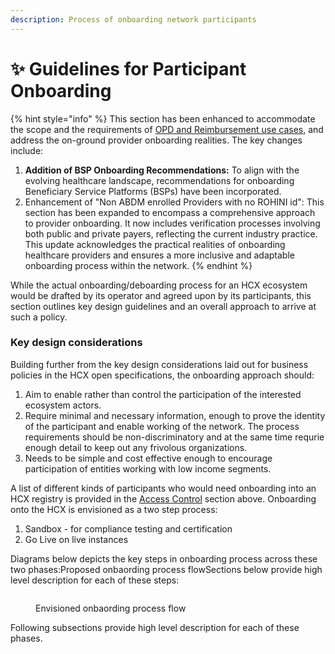 ```yaml
---
description: Process of onboarding network participants
---
```


# ✨ Guidelines for Participant Onboarding

{% hint style="info" %}
This section has been enhanced to accommodate the scope and the requirements of [OPD and Reimbursement use cases](../../use-cases/), and address the on-ground provider onboarding realities. The key changes include:

1. **Addition of BSP Onboarding Recommendations:** To align with the evolving healthcare landscape, recommendations for onboarding Beneficiary Service Platforms (BSPs) have been incorporated.&#x20;
2. Enhancement of "Non ABDM enrolled Providers with no ROHINI id": This section has been expanded to encompass a comprehensive approach to provider onboarding. It now includes verification processes involving both public and private payers, reflecting the current industry practice. This update acknowledges the practical realities of onboarding healthcare providers and ensures a more inclusive and adaptable onboarding process within the network.&#x20;
{% endhint %}

While the actual onboarding/deboarding process for an HCX ecosystem would be drafted by its operator and agreed upon by its participants, this section outlines key design guidelines and an overall approach to arrive at such a policy.

### Key design considerations  <a href="#key-design-considerations" id="key-design-considerations"></a>

Building further from the key design considerations laid out for business policies in the HCX open specifications, the onboarding approach should:

1. Aim to enable rather than control the participation of the interested ecosystem actors.
2. Require minimal and necessary information, enough to prove the identity of the participant and enable working of the network. The process requirements should be non-discriminatory and at the same time requrie enough detail to keep out any frivolous organizations.
3. Needs to be simple and cost effective enough to encourage participation of entities working with low income segments.

A list of different kinds of participants who would need onboarding into an HCX registry is provided in the [Access Control](https://docs.swasth.app/enhancements-policy-guidelines-group-phase-1/9EKhP0MBRjkQ0mAd1A3W/healthcare-operations-policies/access-control-roles) section above. Onboarding onto the HCX is envisioned as a two step process:

1. Sandbox - for compliance testing and certification
2. Go Live on live instances

Diagrams below depicts the key steps in onboarding process across these two phases:Proposed onbaording process flowSections below provide high level description for each of these steps:

<figure><img src="https://lh6.googleusercontent.com/xa8Y0i1jVYqAgiYbWVjO6WhzY0wB-h9-8g1_JV3QN27FfK7ogVSLgeelqU3AKQJ2TC_3biTUqQz98gKP0HlV6CuWPimhFhQ09WClIIytNvuDxqrYXXr_1U3CXkChFNyvefYnuBr5ie08-Mn_8wZXpHG6-32f5cWoHUH7CaeoGBTrtUMjZmmVTETAWw" alt=""><figcaption><p>Envisioned onbaording process flow</p></figcaption></figure>

Following subsections provide high level description for each of these phases.

